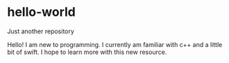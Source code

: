 # hello-world
Just another repository

Hello! I am new to programming. I currently am familiar with c++ and a little bit of swift. I hope to learn more with this new
resource. 
